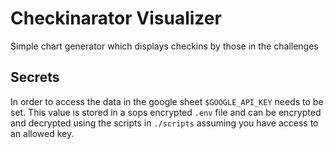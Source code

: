 # Checkinarator Visualizer 

Simple chart generator which displays checkins by those in the challenges

## Secrets

In order to access the data in the google sheet `$GOOGLE_API_KEY` needs to be set.
This value is stored in a sops encrypted `.env` file and can be encrypted and decrypted
using the scripts in `./scripts` assuming you have access to an allowed key.
